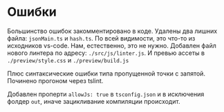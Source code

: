 # Ошибки

Большинство ошибок закомментировано в коде. Удалены два лишних файла: `jsonMain.ts` и `hash.ts`.
По всей видимости, это что-то из исходников vs-code. Нам, естественно, это не нужно. Добавлен файл нового линтера по адресу: `./src/js/linter.js`. И превью ассеты в `./preview/style.css` и `./preview/build.js`

Плюс синтаксические ошибки типа пропущенной точки с запятой. Починено прогоном через tslint.

Добавлен проперти `allowJs: true` в `tsconfig.json` и в исключения фолдер `out`, иначе зацикливание компиляции происходит.